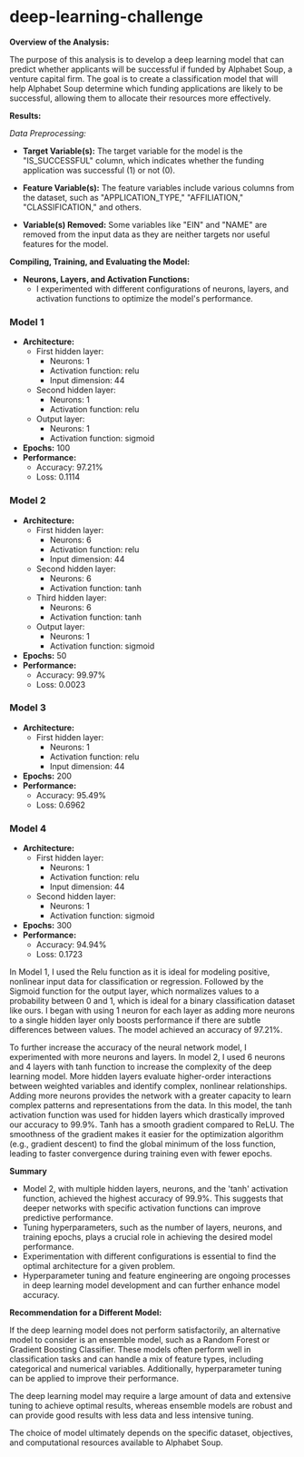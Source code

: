# deep-learning-challenge

**Overview of the Analysis:**

The purpose of this analysis is to develop a deep learning model that can predict whether applicants will be successful if funded by Alphabet Soup, a venture capital firm. The goal is to create a classification model that will help Alphabet Soup determine which funding applications are likely to be successful, allowing them to allocate their resources more effectively.

**Results:**

*Data Preprocessing:*

- **Target Variable(s):** The target variable for the model is the "IS_SUCCESSFUL" column, which indicates whether the funding application was successful (1) or not (0).

- **Feature Variable(s):** The feature variables include various columns from the dataset, such as "APPLICATION_TYPE," "AFFILIATION," "CLASSIFICATION," and others.

- **Variable(s) Removed:** Some variables like "EIN" and "NAME" are removed from the input data as they are neither targets nor useful features for the model.

**Compiling, Training, and Evaluating the Model:**

- **Neurons, Layers, and Activation Functions:**
  - I experimented with different configurations of neurons, layers, and activation functions to optimize the model's performance.

### Model 1
- **Architecture:**
  - First hidden layer: 
    - Neurons: 1
    - Activation function: relu
    - Input dimension: 44
  - Second hidden layer:
    - Neurons: 1
    - Activation function: relu
  - Output layer:
    - Neurons: 1
    - Activation function: sigmoid
- **Epochs:** 100
- **Performance:**
  - Accuracy: 97.21%
  - Loss: 0.1114

### Model 2
- **Architecture:**
  - First hidden layer: 
    - Neurons: 6
    - Activation function: relu
    - Input dimension: 44
  - Second hidden layer:
    - Neurons: 6
    - Activation function: tanh
  - Third hidden layer:
    - Neurons: 6
    - Activation function: tanh
  - Output layer:
    - Neurons: 1
    - Activation function: sigmoid
- **Epochs:** 50
- **Performance:**
  - Accuracy: 99.97%
  - Loss: 0.0023

### Model 3
- **Architecture:**
  - First hidden layer: 
    - Neurons: 1
    - Activation function: relu
    - Input dimension: 44
- **Epochs:** 200
- **Performance:**
  - Accuracy: 95.49%
  - Loss: 0.6962

### Model 4
- **Architecture:**
  - First hidden layer: 
    - Neurons: 1
    - Activation function: relu
    - Input dimension: 44
  - Second hidden layer:
    - Neurons: 1
    - Activation function: sigmoid
- **Epochs:** 300
- **Performance:**
  - Accuracy: 94.94%
  - Loss: 0.1723

In Model 1, I used the Relu function as it is ideal for modeling positive, nonlinear input data for classification or regression. Followed by the Sigmoid function for the output layer, which normalizes values to a probability between 0 and 1, which is ideal for a binary classification dataset like ours. I began with using 1 neuron for each layer as adding more neurons to a single hidden layer only boosts performance if there are subtle differences between values. The model achieved an accuracy of 97.21%.

To further increase the accuracy of the neural network model, I experimented with more neurons and layers. In model 2, I used 6 neurons and 4 layers with tanh function to increase the complexity of the deep learning model. More hidden layers evaluate higher-order interactions between weighted variables and identify complex, nonlinear relationships. Adding more neurons provides the network with a greater capacity to learn complex patterns and representations from the data. In this model, the tanh activation function was used for hidden layers which drastically improved our accuracy to 99.9%. Tanh has a smooth gradient compared to ReLU. The smoothness of the gradient makes it easier for the optimization algorithm (e.g., gradient descent) to find the global minimum of the loss function, leading to faster convergence during training even with fewer epochs.


**Summary**

- Model 2, with multiple hidden layers, neurons, and the 'tanh' activation function, achieved the highest accuracy of 99.9%. This suggests that deeper networks with specific activation functions can improve predictive performance.
- Tuning hyperparameters, such as the number of layers, neurons, and training epochs, plays a crucial role in achieving the desired model performance.
- Experimentation with different configurations is essential to find the optimal architecture for a given problem.
- Hyperparameter tuning and feature engineering are ongoing processes in deep learning model development and can further enhance model accuracy.

**Recommendation for a Different Model:**

If the deep learning model does not perform satisfactorily, an alternative model to consider is an ensemble model, such as a Random Forest or Gradient Boosting Classifier. These models often perform well in classification tasks and can handle a mix of feature types, including categorical and numerical variables. Additionally, hyperparameter tuning can be applied to improve their performance.

The deep learning model may require a large amount of data and extensive tuning to achieve optimal results, whereas ensemble models are robust and can provide good results with less data and less intensive tuning.

The choice of model ultimately depends on the specific dataset, objectives, and computational resources available to Alphabet Soup.
